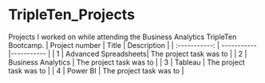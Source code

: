 # TripleTen_Projects
Projects I worked on while attending the Business Analytics TripleTen Bootcamp.
| Project number | Title | Description |
| :-----------: | ----------- |----------- |
| 1 | Advanced Spreadsheets| The project task was to  |
| 2 | Business Analytics | The project task was to  |
| 3 | Tableau | The project task was to  |
| 4 | Power BI | The project task was to  |
